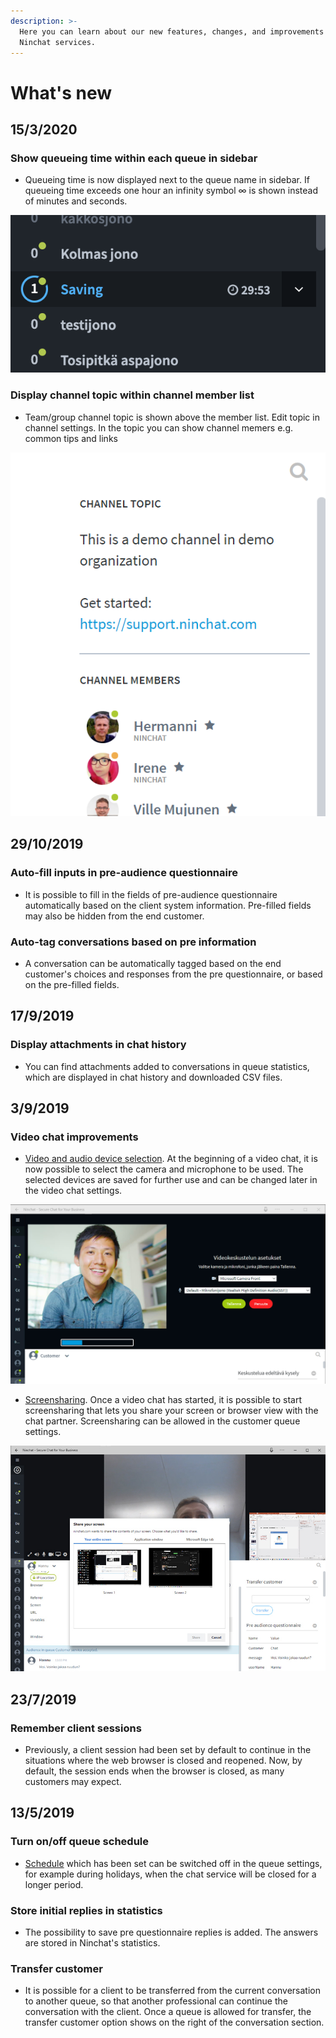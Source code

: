 ```yaml
---
description: >-
  Here you can learn about our new features, changes, and improvements on
  Ninchat services.
---
```


# What's new

## 15/3/2020

### **Show queueing time within each queue in sidebar** 

* Queueing time is now displayed next to the queue name in sidebar. If queueing time exceeds one hour an infinity symbol ∞ is shown instead of minutes and seconds.

![Jonotusaika](.gitbook/assets/queueing-time.png)

### **Display channel topic within channel member list**

* Team/group channel topic is shown above the member list. Edit topic in channel settings. In the topic you can show channel memers e.g. common tips and links

![Kanavan aihe](.gitbook/assets/channel-topic-example.PNG)

## 29/10/2019

### Auto-fill inputs in pre-audience questionnaire

* It is possible to fill in the fields of pre-audience questionnaire automatically based on the client system information. Pre-filled fields may also be hidden from the end customer.

### Auto-tag conversations based on pre information

* A conversation can be automatically tagged based on the end customer's choices and responses from the pre questionnaire, or based on the pre-filled fields.

## 17/9/2019

### Display attachments in chat history

* You can find attachments added to conversations in queue statistics, which are displayed in chat history and downloaded CSV files.

## 3/9/2019

### Video chat improvements

* [Video and audio device selection](https://support.ninchat.com/ninchat-support/asiakasjonot-ja-keskustelut#videopuhelut). At the beginning of a video chat, it is now possible to select the camera and microphone to be used. The selected devices are saved for further use and can be changed later in the video chat settings.

![Video chat: device selection](.gitbook/assets/video-settings.jpg)

* [Screensharing](https://support.ninchat.com/ninchat-support/asiakasjonot-ja-keskustelut#videopuhelut). Once a video chat has started, it is possible to start screensharing that lets you share your screen or browser view with the chat partner. Screensharing can be allowed in the customer queue settings.

![Video chat: screensharing](.gitbook/assets/video-screenshare.jpg)

## 23/7/2019

### Remember client sessions

* Previously, a client session had been set by default to continue in the situations where the web browser is closed and reopened.  Now, by default, the session ends when the browser is closed, as many customers may expect.

## 13/5/2019

### Turn on/off queue schedule

* [Schedule](https://support.ninchat.com/ninchat-support/asiakasjonot-ja-keskustelut/jonon-ajastaminen) which has been set can be switched off in the queue settings, for example during holidays, when the chat service will be closed for a longer period.

### Store initial replies in statistics

* The possibility to save pre questionnaire replies is added. The answers are stored in Ninchat's statistics.

### Transfer customer

* It is possible for a client to be transferred from the current conversation to another queue, so that another professional can continue the conversation with the client. Once a queue is allowed for transfer, the transfer customer option shows on the right of the conversation section.

## 




